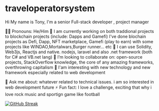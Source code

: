 # traveloperatorsystem
Hi My name is Tony, I'm a senior Full-stack developer , project manager

👦🏻 Pronouns: He/Him
🔭 I am currently working on both traddional projects to blockchain projects (include: Dapps and Gamefi)
I've done blochain projects as Defi, Dapp, NFT marketplace, Gamefi (play to earn) with some projects like WINDAO,Mortalwars,Burger runner... etc
🌱 I can use Solidity, Web3js, Reactjs and native. nodejs, laravel and also .net framework (both for C# and VB.net lang)
👯 I’m looking to collaborate on: open-source projects, StackOverflow knowledge, the core of any amazing frameworks, overthrowing capitalism
👯 I'am interesting with new technology and new framework especially related to web development 

💬 Ask me about: whatever related to technical issues. i am so interested in web development future 
⚡ Fun fact: I love a challenge, exciting that why i love rock music and sportign game like football 

[![GitHub Streak](https://github-readme-streak-stats.herokuapp.com?user=Tonyc2i&theme=highcontrast)](https://git.io/streak-stats)




